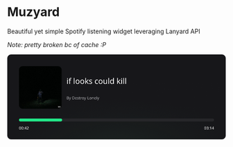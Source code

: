 # Muzyard
Beautiful yet simple Spotify listening widget leveraging Lanyard API

*Note: pretty broken bc of cache :P*

![Example Dark Theme](example.png)